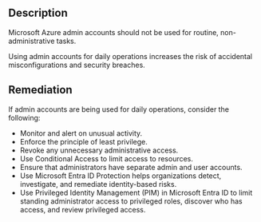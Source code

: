 ## Description

Microsoft Azure admin accounts should not be used for routine, non-administrative tasks.

Using admin accounts for daily operations increases the risk of accidental misconfigurations and security breaches.

## Remediation

If admin accounts are being used for daily operations, consider the following:

- Monitor and alert on unusual activity.
- Enforce the principle of least privilege.
- Revoke any unnecessary administrative access.
- Use Conditional Access to limit access to resources.
- Ensure that administrators have separate admin and user accounts.
- Use Microsoft Entra ID Protection helps organizations detect, investigate, and remediate identity-based risks.
- Use Privileged Identity Management (PIM) in Microsoft Entra ID to limit standing administrator access to privileged roles, discover who has access, and review privileged access.
